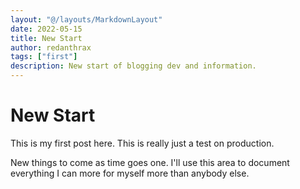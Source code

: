 ```yaml
---
layout: "@/layouts/MarkdownLayout"
date: 2022-05-15
title: New Start
author: redanthrax
tags: ["first"]
description: New start of blogging dev and information.
---
```


# New Start

This is my first post here. This is really just a test on production.

New things to come as time goes one. I'll use this area to document everything I can more for myself more than anybody else.
